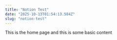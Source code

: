 ```yaml
---
title: "Notion Test"
date: "2025-10-13T01:54:13.584Z"
slug: "notion-test"
---
```



This is the home page and this is some basic content

